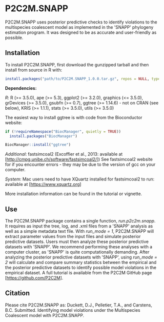 
<!-- README.md is generated from README.Rmd. Please edit that file -->
P2C2M.SNAPP
===========

P2C2M.SNAPP uses posterior predictive checks to identify violations to the multispecies coalescent model as implemented in the 'SNAPP' phylogeny estimation program. It was designed to be as accurate and user-friendly as possible.

Installation
------------

To install P2C2M.SNAPP, first download the gunzipped tarball and then install from source in R with:

``` r
install.packages("path/to/P2C2M.SNAPP_1.0.0.tar.gz", repos = NULL, type = "source")
```

**Dependencies:**

*R*:
R (&gt;= 3.5.0),
ape (&gt;= 5.3),
ggplot2 (&gt;= 3.2.0),
graphics (&lt;= 3.5.0),
grDevices (&gt;= 3.5.0),
gsubfn (&gt;= 0.7),
ggtree (&gt;= 1.14.6) - not on CRAN (see below),
KRIS (&gt;= 1.1.1),
stats (&gt;= 3.5.0),
utils (&gt;= 3.5.0)

The easiest way to install ggtree is with code from the Bioconductor website:

``` r
if (!requireNamespace("BiocManager", quietly = TRUE))
  install.packages("BiocManager")

BiocManager::install("ggtree")
```

*Additional*:
fastsimcoal2 (Excoffier et al., 2013: available at \[<http://cmpg.unibe.ch/software/fastsimcoal2/>\]) See fastsimcoal2 website for if you encounter errors - they may be due to the version of gcc on your computer.

*System*: Mac users need to have XQuartz installed for fastsimcoal2 to run: available at \[<https://www.xquartz.org>\]

More installation information can be found in the tutorial or vignette.

Use
---

The P2C2M.SNAPP package contains a single function, *run.p2c2m.snapp*. It requires as input the tree, log, and .xml files from a 'SNAPP' analysis as well as a simple metadata text file. With *run\_mode = 1*, P2C2M.SNAPP will extract parameter values from the input files and simulate posterior predictive datasets. Users must then analyze these posterior predictive datasets with 'SNAPP'. We recommend performing these analyses with a computer cluster, as 'SNAPP' is quite computationally demanding. After analyzing the posterior predictive datasets with 'SNAPP', using *run\_mode = 2* will calculate and compare summary statistics between the empirical and the posterior predictive datasets to identify possible model violations in the empirical dataset. A full tutorial is available from the P2C2M GitHub page \[<https://github.com/P2C2M>\].

Citation
--------

Please cite P2C2M.SNAPP as: Duckett, D.J., Pelletier, T.A., and Carstens, B.C. Submitted. Identifying model violations under the Multispecies Coalescent model with P2C2M.SNAPP.
